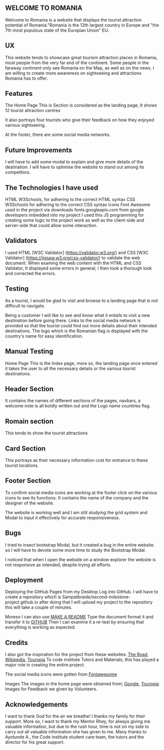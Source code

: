 ## WELCOME TO ROMANIA
Welcome to Romania is a website that displays the tourist attraction potential of Romania."Romania is the 12th largest country in Europe and "the 7th most populous state of the Europian Union" EU.

 
## UX
This website tends to showcase great tourism attraction places in Romania, most people from the very far end of the continent. Some people in the faraway continent only see Romania on the Map, as well as on the news. I am willing to create more awareness on sightseeing and attractions Romania has to offer.

 
## Features
The Home Page
This is Section is considered as the landing page,
It shows 12 tourist attraction centres

 
It also portrays four tourists who give their feedback on how they enjoyed various sightseeing.

 
At the footer, there are some social media networks.

 
## Future Improvements

I will have to add some modal to explain and give more details of the destination.
I will have to optimise the website to stand out among its competitors.

 
## The Technologies I have used
HTML W3Schools, for adhering to the correct HTML syntax
CSS W3Schools for adhering to the correct CSS syntax
Icons Font Awesome used in the project via downloads
fonts.googleapis.com from google developers imbedded into my project
I used this JS programming for creating some logic to the project work as well as the client-side and server-side that could allow some interaction.  

 
## Validators
I used HTML  [W3C Validator] (https://validator.w3.org/)
and CSS [W3C Validator] (https://jigsaw.w3.org/css-validator/)
to validate the web document. 
When examing the web content with the HTML and CSS Validator, It displayed some errors in general, I then took a thorough look and corrected the errors.

 
## Testing
As a tourist, I would be glad to visit and browse to a landing page that is not difficult to navigate.

Being a customer I will like to see and know what it entails to visit a new destination before going there.
Links to the social media network is provided so that the tourist could find out more details about their intended destinations.
The logo which is the Romanian flag is displayed with the country's name for easy identification. 

 
## Manual Testing
Home Page
This is the Index page, more so, the landing page once entered it takes the user to all the necessary details or the various tourist destinations.

## Header Section
It contains the names of different sections of the pages, navbars, a welcome note is all boldly written out and the Logo name countries flag.

## Romain section
This tends to show the tourist attractions

 
## Card Section
This portrays as their necessary information cost for entrance to these tourist locations.

 
## Footer Section 
To confirm social media icons are working at the footer click on the various icons to see its functions. It contains the name of the company and the designer of the website.

 
The website is working well and I am still studying the grid system and Modal to input it effectively for accurate responsiveness.

 
## Bugs
I tried to insect bootstrap Modal, but it created a bug in the entire website. so I will have to devote some more time to study the Bootstrap Modal. 

I noticed that when I open the website on a window explorer the website is not responsive as intended, despite trying all efforts. 

 
## Deployment
Deploying the GitHub Pages from my Desktop
Log into GitHub.
I will have to create a repository which is
 Sampatbraide/second-milestone-project.github.io
after doing that I will upload my project to the repository
this will take a couple of minutes.

 
Moreso I can also use
[MAKE A README](https://https://www.makeareadme.com/)
Type the document format it and transfer it to [GITHUB](http://github.com//)
Then I can examine it a re-test by ensuring that everything is working as expected.

 

 
## Credits
I also got the inspiration for the project from these websites:
[The Road](https://github.com//lashaNoz//The-Road//tree//Final),
[Wikipedia](https://en.wikipedia.org/wiki/Romania),
[Touropia](https://www.touropia.com/tourist-attractions-in-romania/)
To code institute Tutors and Materials, this has played a major role in creating the entire project.

 
The social media icons were gotten from
[Fontawesome](https://fontawesome.com/)

 
Images
The images in the home page were obtained from;
[Google](https://www.google.com/search?q=romania&safe),
[Touropia](https://www.touropia.com/tourist-attractions-in-romania)
Images for Feedback we given by Volunteers.

 
## Acknowledgements
I want to thank God for the air we breathe! 
I thanks my family for their support.
More so, I want to thank my Mentor  Rhey, for always giving me valuable information, but due to the rush hour, time is not on my side to carry out all valuable information she has given to me.
Many thanks to Ayotunde A., the Code institute student care team, the tutors and the director for his great support.

 


 
